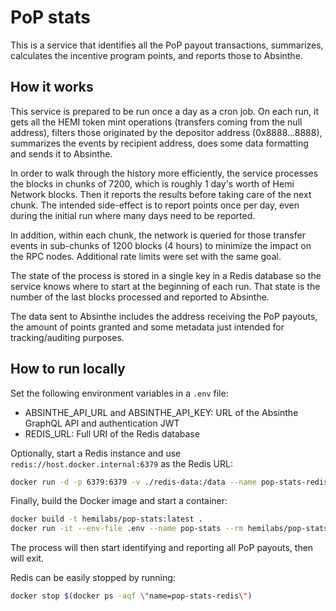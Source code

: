# PoP stats

This is a service that identifies all the PoP payout transactions, summarizes, calculates the incentive program points,
and reports those to Absinthe.

## How it works

This service is prepared to be run once a day as a cron job.
On each run, it gets all the HEMI token mint operations (transfers coming from the null address), filters those
originated by the depositor address (0x8888...8888), summarizes the events by recipient address, does some data
formatting and sends it to Absinthe.

In order to walk through the history more efficiently, the service processes the blocks in chunks of 7200, which is
roughly 1 day's worth of Hemi Network blocks.
Then it reports the results before taking care of the next chunk.
The intended side-effect is to report points once per day, even during the initial run where many days need to be
reported.

In addition, within each chunk, the network is queried for those transfer events in sub-chunks of 1200 blocks (4 hours)
to minimize the impact on the RPC nodes. Additional rate limits were set with the same goal.

The state of the process is stored in a single key in a Redis database so the service knows where to start at the
beginning of each run.
That state is the number of the last blocks processed and reported to Absinthe.

The data sent to Absinthe includes the address receiving the PoP payouts, the amount of points granted and some metadata
just intended for tracking/auditing purposes.

## How to run locally

Set the following environment variables in a `.env` file:

- ABSINTHE_API_URL and ABSINTHE_API_KEY: URL of the Absinthe GraphQL API and authentication JWT
- REDIS_URL: Full URI of the Redis database

Optionally, start a Redis instance and use `redis://host.docker.internal:6379` as the Redis URL:

```sh
docker run -d -p 6379:6379 -v ./redis-data:/data --name pop-stats-redis --rm redis:7-alpine redis-server --save 60 1
```

Finally, build the Docker image and start a container:

```sh
docker build -t hemilabs/pop-stats:latest .
docker run -it --env-file .env --name pop-stats --rm hemilabs/pop-stats:latest
```

The process will then start identifying and reporting all PoP payouts, then will exit.

Redis can be easily stopped by running:

```sh
docker stop $(docker ps -aqf \"name=pop-stats-redis\")
```
